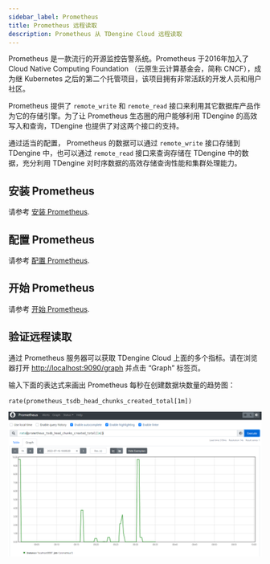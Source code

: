 ```yaml
---
sidebar_label: Prometheus
title: Prometheus 远程读取
description: Prometheus 从 TDengine Cloud 远程读取   
---
```


Prometheus 是一款流行的开源监控告警系统。Prometheus 于2016年加入了 Cloud Native Computing Foundation （云原生云计算基金会，简称 CNCF），成为继 Kubernetes 之后的第二个托管项目，该项目拥有非常活跃的开发人员和用户社区。

Prometheus 提供了 `remote_write` 和 `remote_read` 接口来利用其它数据库产品作为它的存储引擎。为了让 Prometheus 生态圈的用户能够利用 TDengine 的高效写入和查询，TDengine 也提供了对这两个接口的支持。

通过适当的配置， Prometheus 的数据可以通过 `remote_write` 接口存储到 TDengine 中，也可以通过 `remote_read` 接口来查询存储在 TDengine 中的数据，充分利用 TDengine 对时序数据的高效存储查询性能和集群处理能力。

## 安装 Prometheus

请参考 [安装 Prometheus](https://docs.taosdata.com/cloud/data-in/prometheus#install-prometheus).

## 配置 Prometheus

请参考 [配置 Prometheus](https://docs.taosdata.com/cloud/prometheus/#configure-prometheus).

## 开始 Prometheus

请参考 [开始 Prometheus](https://docs.taosdata.com/cloud/data-in/prometheus/#start-prometheus).

## 验证远程读取

通过 Prometheus 服务器可以获取 TDengine Cloud 上面的多个指标。请在浏览器打开 <http://localhost:9090/graph> 并点击 “Graph” 标签页。

输入下面的表达式来画出 Prometheus 每秒在创建数据块数量的趋势图：

```
rate(prometheus_tsdb_head_chunks_created_total[1m])
```

![TDengine prometheus remote_read](prometheus_read.webp)

